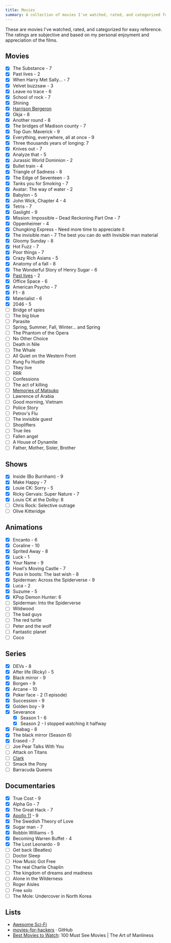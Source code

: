 ```yaml
---
title: Movies
summary: A collection of movies I've watched, rated, and categorized for easy reference.
---
```


These are movies I've watched, rated, and categorized for easy reference. The ratings are subjective and based on my personal enjoyment and appreciation of the films.

## Movies
- [X] The Substance - 7
- [X] Past lives - 2
- [X] When Harry Met Sally... - 7
- [X] Velvet buzzsaw - 3
- [X] Leave no trace - 6
- [X] School of rock - 7
- [X] Shining
- [X] [Harrison Bergeron](https://vimeo.com/325695626)
- [X] Okja - 8
- [X] Another round - 8
- [X] The bridges of Madison county - 7
- [X] Top Gun: Maverick - 9
- [X] Everything, everywhere, all at once - 9
- [X] Three thousands years of longing: 7
- [X] Knives out - 7
- [X] Analyze that - 5
- [X] Jurassic World Dominion - 2
- [X] Bullet train - 4
- [X] Triangle of Sadness - 8
- [X] The Edge of Seventeen - 3
- [X] Tanks you for Smoking - 7
- [X] Avatar: The way of water - 2
- [X] Babylon - 5
- [X] John Wick, Chapter 4 - 4
- [X] Tetris - 7
- [X] Gaslight - 9
- [X] Mission: Impossible – Dead Reckoning Part One - 7
- [X] Oppenheimer - 4
- [X] Chungking Express - Need more time to appreciate it
- [X] The invisible man - 7 The best you can do with Invisible man material
- [X] Gloomy Sunday - 8
- [X] Hot Fuzz - 7
- [X] Poor things - 7
- [X] Crazy Rich Asians - 5
- [X] Anatomy of a fall - 8
- [X] The Wonderful Story of Henry Sugar - 6
- [X] [Past lives](https://www.youtube.com/watch?v=kA244xewjcI) - 2
- [X] Office Space - 6
- [x] American Psycho - 7
- [x] F1 - 8
- [x] Materialist - 6
- [x] 2046 - 5
- [ ] Bridge of spies
- [ ] The big blue
- [ ] Parasite
- [ ] Spring, Summer, Fall, Winter... and Spring
- [ ] The Phantom of the Opera
- [ ] No Other Choice
- [ ] Death in Nile
- [ ] The Whale
- [ ] All Quiet on the Western Front
- [ ] Kung Fu Hustle
- [ ] They live
- [ ] RRR
- [ ] Confessions
- [ ] The act of killing
- [ ] [Memories of Matsuko](https://en.m.wikipedia.org/wiki/Memories_of_Matsuko)
- [ ] Lawrence of Arabia
- [ ] Good morning, Vietnam
- [ ] Police Story
- [ ] Petrov's Flu
- [ ] The invisible guest
- [ ] Shoplifters
- [ ] True lies
- [ ] Fallen angel
- [ ] A House of Dynamite
- [ ] Father, Mother, Sister, Brother

## Shows
- [X] Inside (Bo Burnham) - 9
- [X] Make Happy - 7
- [X] Louie CK: Sorry - 5
- [X] Ricky Gervais: Super Nature - 7
- [X] Louis CK at the Dolby: 8
- [ ] Chris Rock: Selective outrage
- [ ] Olive Kitteridge

## Animations
- [X] Encanto - 6
- [X] Coraline - 10
- [X] Sprited Away - 8
- [X] Luck - 1
- [X] Your Name - 9
- [X] Howl's Moving Castle - 7
- [X] Puss in boots: The last wish - 8
- [X] Spiderman: Across the Spiderverse - 9
- [x] Luca - 2
- [x] Suzume - 5
- [x] KPop Demon Hunter: 6
- [ ] Spiderman: Into the Spiderverse
- [ ] Wildwood
- [ ] The bad guys
- [ ] The red turtle
- [ ] Peter and the wolf
- [ ] Fantastic planet
- [ ] Coco

## Series

- [X] DEVs - 8
- [X] After life (Ricky) - 5
- [X] Black mirror - 9
- [X] Borgen - 9
- [X] Arcane - 10
- [X] Poker face - 2 (1 episode)
- [X] Succession - 9
- [X] Golden boy - 9
- [x] Severance
    - [X] Season 1 - 6
    - [x] Season 2 - I stopped watching it halfway
- [x] Fleabag - 8
- [x] The black mirror (Season 6)
- [x] Erased - 7
- [ ] Joe Pear Talks With You
- [ ] Attack on Titans
- [ ] [Clark](https://www.imdb.com/title/tt12304420/)
- [ ] Smack the Pony
- [ ] Barracuda Queens

## Documentaries

- [X] True Cost - 9
- [X] Alpha Go - 7
- [X] The Great Hack - 7
- [X] [Apollo 11](https://www.youtube.com/watch?v=3Co8Z8BQgWc) - 9
- [X] The Swedish Theory of Love
- [X] Sugar man - 7
- [X] Robbin Williams - 5
- [X] Becoming Warren Buffet - 4
- [x] The Lost Leonardo - 9
- [ ] Get back (Beatles)
- [ ] Doctor Sleep
- [ ] How Music Got Free
- [ ] The real Charlie Chaplin
- [ ] The kingdom of dreams and madness
- [ ] Alone in the Wilderness
- [ ] Roger Aisles
- [ ] Free solo
- [ ] The Mole: Undercover in North Korea

## Lists

- [Awesome Sci-Fi](https://github.com/sindresorhus/awesome-scifi)
- [movies-for-hackers](https://github.com/k4m4/movies-for-hackers/blob/master/readme.md) · GitHub
- [Best Movies to Watch](https://www.artofmanliness.com/articles/100-must-see-movies/): 100 Must See Movies | The Art of Manliness
